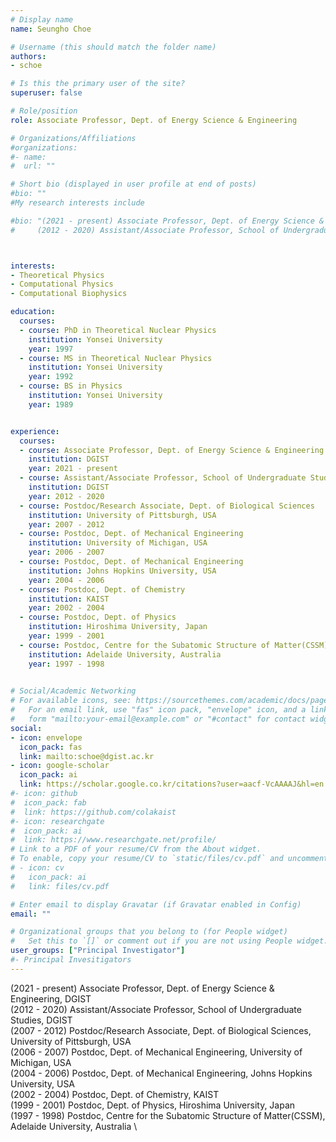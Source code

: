 ```yaml
---
# Display name
name: Seungho Choe

# Username (this should match the folder name)
authors: 
- schoe

# Is this the primary user of the site?
superuser: false

# Role/position
role: Associate Professor, Dept. of Energy Science & Engineering

# Organizations/Affiliations
#organizations:
#- name: 
#  url: ""

# Short bio (displayed in user profile at end of posts)
#bio: ""
#My research interests include 

#bio: "(2021 - present) Associate Professor, Dept. of Energy Science & Engineering, DGIST \
#     (2012 - 2020) Assistant/Associate Professor, School of Undergraduate Studies, DGIST 



interests:
- Theoretical Physics
- Computational Physics
- Computational Biophysics

education:
  courses:
  - course: PhD in Theoretical Nuclear Physics
    institution: Yonsei University
    year: 1997
  - course: MS in Theoretical Nuclear Physics
    institution: Yonsei University
    year: 1992
  - course: BS in Physics
    institution: Yonsei University
    year: 1989


experience:
  courses:
  - course: Associate Professor, Dept. of Energy Science & Engineering 
    institution: DGIST
    year: 2021 - present
  - course: Assistant/Associate Professor, School of Undergraduate Studies 
    institution: DGIST
    year: 2012 - 2020
  - course: Postdoc/Research Associate, Dept. of Biological Sciences
    institution: University of Pittsburgh, USA
    year: 2007 - 2012
  - course: Postdoc, Dept. of Mechanical Engineering
    institution: University of Michigan, USA
    year: 2006 - 2007
  - course: Postdoc, Dept. of Mechanical Engineering
    institution: Johns Hopkins University, USA
    year: 2004 - 2006
  - course: Postdoc, Dept. of Chemistry
    institution: KAIST
    year: 2002 - 2004
  - course: Postdoc, Dept. of Physics
    institution: Hiroshima University, Japan
    year: 1999 - 2001  
  - course: Postdoc, Centre for the Subatomic Structure of Matter(CSSM)
    institution: Adelaide University, Australia
    year: 1997 - 1998  
            

# Social/Academic Networking
# For available icons, see: https://sourcethemes.com/academic/docs/page-builder/#icons
#   For an email link, use "fas" icon pack, "envelope" icon, and a link in the
#   form "mailto:your-email@example.com" or "#contact" for contact widget.
social:
- icon: envelope
  icon_pack: fas
  link: mailto:schoe@dgist.ac.kr
- icon: google-scholar
  icon_pack: ai
  link: https://scholar.google.co.kr/citations?user=aacf-VcAAAAJ&hl=en
#- icon: github
#  icon_pack: fab
#  link: https://github.com/colakaist
#- icon: researchgate
#  icon_pack: ai
#  link: https://www.researchgate.net/profile/  
# Link to a PDF of your resume/CV from the About widget.
# To enable, copy your resume/CV to `static/files/cv.pdf` and uncomment the lines below.
# - icon: cv
#   icon_pack: ai
#   link: files/cv.pdf

# Enter email to display Gravatar (if Gravatar enabled in Config)
email: ""

# Organizational groups that you belong to (for People widget)
#   Set this to `[]` or comment out if you are not using People widget.
user_groups: ["Principal Investigator"]
#- Principal Invesitigators
---
```


(2021 - present) Associate Professor, Dept. of Energy Science & Engineering, DGIST \
(2012 - 2020) Assistant/Associate Professor, School of Undergraduate Studies, DGIST \
(2007 - 2012) Postdoc/Research Associate, Dept. of Biological Sciences, University of Pittsburgh, USA \
(2006 - 2007) Postdoc, Dept. of Mechanical Engineering, University of Michigan, USA \
(2004 - 2006) Postdoc, Dept. of Mechanical Engineering, Johns Hopkins University, USA \
(2002 - 2004) Postdoc, Dept. of Chemistry, KAIST \
(1999 - 2001) Postdoc, Dept. of Physics, Hiroshima University, Japan \
(1997 - 1998) Postdoc, Centre for the Subatomic Structure of Matter(CSSM), Adelaide University, Australia \
           
